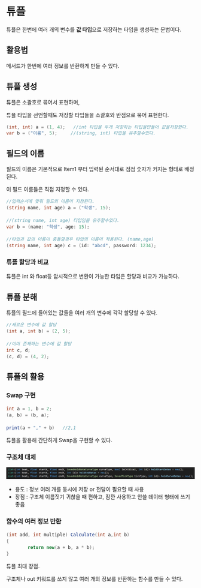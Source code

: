 # 튜플

튜플은 한번에 여러 개의 변수를 **값 타입**으로 저장하는 타입을 생성하는 문법이다.

## 활용법

메서드가 한번에 여러 정보를 반환하게 만들 수 있다.

## 튜플 생성

튜플은 소괄호로 묶어서 표현하며,

튜플 타입을 선언할때도 저장할 타입들을 소괄호와 반점으로 묶어 표현한다.

```csharp
(int, int) a = (1, 4);   //int 타입을 두개 저장하는 타입을만들어 값을저장한다.
var b = ("이름", 5);     //(string, int) 타입을 유추할수있다.
```

## 필드의 이름

필드의 이름은 기본적으로 Item1 부터 입력된 순서대로 점점 숫자가 커지는 형태로 배정된다.

이 필드 이름들은 직접 지정할 수 있다.

```csharp
//입력순서에 맞춰 필드의 이름이 지정된다.
(string name, int age) a = ("학생", 15);

//(string name, int age) 타입임을 유추할수있다.
var b = (name: "학생", age: 15);

//타입과 값의 이름이 충돌할경우 타입의 이름이 적용된다. (name,age)
(string name, int age) c = (id: "abcd", password: 1234);
```

### 튜플 할당과 비교

튜플은 int 와 float등 암시적으로 변환이 가능한 타입은 할당과 비교가 가능하다.

## 튜플 분해

튜플의 필드에 들어있는 값들을 여러 개의 변수에 각각 할당할 수 있다.

```csharp
//새로운 변수에 값 할당
(int a, int b) = (2, 5);

//이미 존재하는 변수에 값 할당
int c, d;
(c, d) = (4, 2);
```

## 튜플의 활용

### Swap 구현

```csharp
int a = 1, b = 2;
(a, b) = (b, a);

print(a + "," + b)   //2,1
```

튜플을 활용해 간단하게 Swap을 구현할 수 있다.

### 구조체 대체

![Untitled](Tuple.png)

- 용도 : 정보 여러 개를 동시에 저장 or 전달이 필요할 때 사용
- 장점 : 구조체 이름짓기 귀찮을 때 편하고, 잠깐 사용하고 안쓸 데이터 형태에 쓰기 좋음

### 함수의 여러 정보 반환

```csharp
(int add, int multiple) Calculate(int a,int b)
{
		return new(a + b, a * b);
}
```

튜플 최대 장점.

구조체나 out 키워드를 쓰지 않고 여러 개의 정보를 반환하는 함수를 만들 수 있다.
